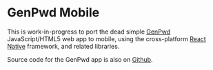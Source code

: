 # GenPwd Mobile

This is work-in-progress to port the dead simple [GenPwd](http://alphajuliet.com/lab/GenPwd.html) 
JavaScript/HTML5 web app to mobile, using the cross-platform
[React Native](https://facebook.github.io/react-native) framework, and related libraries.

Source code for the GenPwd app is also on
[Github](https://github.com/alphajuliet/GenPwd).


